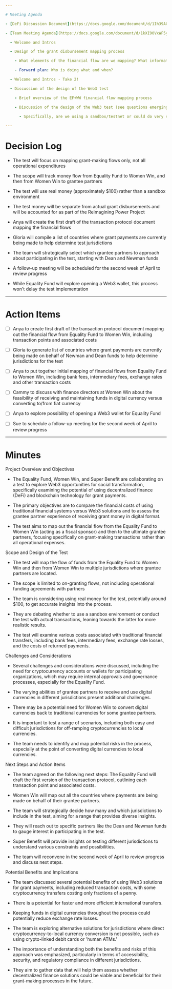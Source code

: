 ```yaml
---

# Meeting Agenda

- [DeFi Dicsussion Document](https://docs.google.com/document/d/1Ih39AOgOifvHCthnivZVpwwAOg5SR4Oa6ZgToSPPoYc/edit?tab=t.0)

- [Team Meeting Agenda](https://docs.google.com/document/d/1kXI90VxWF5yP_Y8rQIPOEqWGyEcxL_wOLqYC07WGzKs/edit?tab=t.0)

  - Welcome and Intros

  - Design of the grant disbursement mapping process

    - What elements of the financial flow are we mapping? What information do we want to collect? 

    - Forward plan: Who is doing what and when?

  - Welcome and Intros - Take 2!

  - Discussion of the design of the Web3 test

    - Brief overview of the EF+WW financial flow mapping process

    - Discussion of the design of the Web3 test (see questions emerging in our discussion document for reference)

      - Specifically, are we using a sandbox/testnet or could do very small transactions as a proof of concept?

---
```


# Decision Log

- The test will focus on mapping grant-making flows only, not all operational expenditures

- The scope will track money flow from Equality Fund to Women Win, and then from Women Win to grantee partners

- The test will use real money (approximately $100) rather than a sandbox environment

- The test money will be separate from actual grant disbursements and will be accounted for as part of the Reimagining Power Project

- Anya will create the first draft of the transaction protocol document mapping the financial flows

- Gloria will compile a list of countries where grant payments are currently being made to help determine test jurisdictions

- The team will strategically select which grantee partners to approach about participating in the test, starting with Dean and Newman funds

- A follow-up meeting will be scheduled for the second week of April to review progress

- While Equality Fund will explore opening a Web3 wallet, this process won't delay the test implementation

---

# Action Items

- [ ] Anya to create first draft of the transaction protocol document mapping out the financial flow from Equality Fund to Women Win, including transaction points and associated costs 

- [ ] Gloria to generate list of countries where grant payments are currently being made on behalf of Newman and Dean funds to help determine jurisdictions for the test

- [ ] Anya to put together initial mapping of financial flows from Equality Fund to Women Win, including bank fees, intermediary fees, exchange rates and other transaction costs

- [ ] Cammy to discuss with finance directors at Women Win about the feasibility of receiving and maintaining funds in digital currency versus converting to/from fiat currency

- [ ] Anya to explore possibility of opening a Web3 wallet for Equality Fund

- [ ] Sue to schedule a follow-up meeting for the second week of April to review progress

---

# Minutes

Project Overview and Objectives

- The Equality Fund, Women Win, and Super Benefit are collaborating on a test to explore Web3 opportunities for social transformation, specifically examining the potential of using decentralized finance (DeFi) and blockchain technology for grant payments.

- The primary objectives are to compare the financial costs of using traditional financial systems versus Web3 solutions and to assess the grantee partner experience of receiving grant money in digital format.

- The test aims to map out the financial flow from the Equality Fund to Women Win (acting as a fiscal sponsor) and then to the ultimate grantee partners, focusing specifically on grant-making transactions rather than all operational expenses.

Scope and Design of the Test

- The test will map the flow of funds from the Equality Fund to Women Win and then from Women Win to multiple jurisdictions where grantee partners are located.

- The scope is limited to on-granting flows, not including operational funding agreements with partners

- The team is considering using real money for the test, potentially around $100, to get accurate insights into the process.

- They are debating whether to use a sandbox environment or conduct the test with actual transactions, leaning towards the latter for more realistic results.

- The test will examine various costs associated with traditional financial transfers, including bank fees, intermediary fees, exchange rate losses, and the costs of returned payments.

Challenges and Considerations

- Several challenges and considerations were discussed, including the need for cryptocurrency accounts or wallets for participating organizations, which may require internal approvals and governance processes, especially for the Equality Fund.

- The varying abilities of grantee partners to receive and use digital currencies in different jurisdictions present additional challenges.

- There may be a potential need for Women Win to convert digital currencies back to traditional currencies for some grantee partners.

- It is important to test a range of scenarios, including both easy and difficult jurisdictions for off-ramping cryptocurrencies to local currencies.

- The team needs to identify and map potential risks in the process, especially at the point of converting digital currencies to local currencies.

Next Steps and Action Items

- The team agreed on the following next steps: The Equality Fund will draft the first version of the transaction protocol, outlining each transaction point and associated costs.

- Women Win will map out all the countries where payments are being made on behalf of their grantee partners.

- The team will strategically decide how many and which jurisdictions to include in the test, aiming for a range that provides diverse insights.

- They will reach out to specific partners like the Dean and Newman funds to gauge interest in participating in the test.

- Super Benefit will provide insights on testing different jurisdictions to understand various constraints and possibilities.

- The team will reconvene in the second week of April to review progress and discuss next steps.

Potential Benefits and Implications

- The team discussed several potential benefits of using Web3 solutions for grant payments, including reduced transaction costs, with some cryptocurrency transfers costing only fractions of a penny.

- There is a potential for faster and more efficient international transfers.

- Keeping funds in digital currencies throughout the process could potentially reduce exchange rate losses.

- The team is exploring alternative solutions for jurisdictions where direct cryptocurrency-to-local currency conversion is not possible, such as using crypto-linked debit cards or 'human ATMs.'

- The importance of understanding both the benefits and risks of this approach was emphasized, particularly in terms of accessibility, security, and regulatory compliance in different jurisdictions.

- They aim to gather data that will help them assess whether decentralized finance solutions could be viable and beneficial for their grant-making processes in the future.